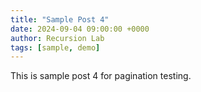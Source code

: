 ```yaml
---
title: "Sample Post 4"
date: 2024-09-04 09:00:00 +0000
author: Recursion Lab
tags: [sample, demo]
---
```


This is sample post 4 for pagination testing.
